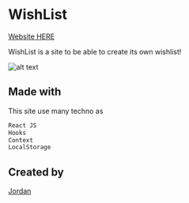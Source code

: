 # WishList
[Website HERE](https://determined-kalam-479447.netlify.com/)

WishList is a site to be able to create its own wishlist!

![alt text](https://zupimages.net/up/19/51/khut.png "WishList")


## Made with

This site use many techno as 

```bash
React JS
Hooks
Context
LocalStorage
```

## Created by

[Jordan](https://www.linkedin.com/in/jordancaumartin/)

